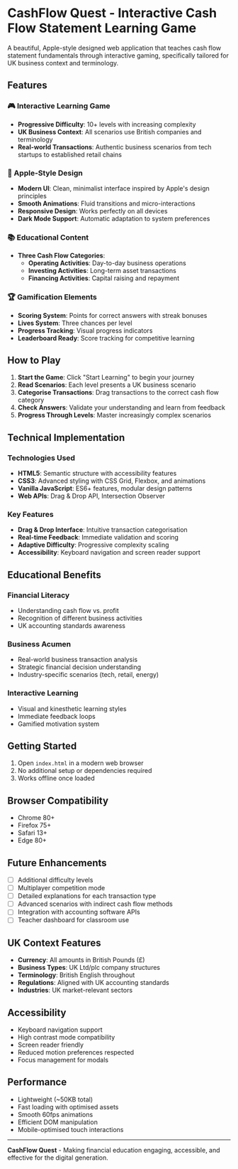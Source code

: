 # CashFlow Quest - Interactive Cash Flow Statement Learning Game

A beautiful, Apple-style designed web application that teaches cash flow statement fundamentals through interactive gaming, specifically tailored for UK business context and terminology.

## Features

### 🎮 Interactive Learning Game
- **Progressive Difficulty**: 10+ levels with increasing complexity
- **UK Business Context**: All scenarios use British companies and terminology
- **Real-world Transactions**: Authentic business scenarios from tech startups to established retail chains

### 🎨 Apple-Style Design
- **Modern UI**: Clean, minimalist interface inspired by Apple's design principles
- **Smooth Animations**: Fluid transitions and micro-interactions
- **Responsive Design**: Works perfectly on all devices
- **Dark Mode Support**: Automatic adaptation to system preferences

### 📚 Educational Content
- **Three Cash Flow Categories**:
  - **Operating Activities**: Day-to-day business operations
  - **Investing Activities**: Long-term asset transactions
  - **Financing Activities**: Capital raising and repayment

### 🏆 Gamification Elements
- **Scoring System**: Points for correct answers with streak bonuses
- **Lives System**: Three chances per level
- **Progress Tracking**: Visual progress indicators
- **Leaderboard Ready**: Score tracking for competitive learning

## How to Play

1. **Start the Game**: Click "Start Learning" to begin your journey
2. **Read Scenarios**: Each level presents a UK business scenario
3. **Categorise Transactions**: Drag transactions to the correct cash flow category
4. **Check Answers**: Validate your understanding and learn from feedback
5. **Progress Through Levels**: Master increasingly complex scenarios

## Technical Implementation

### Technologies Used
- **HTML5**: Semantic structure with accessibility features
- **CSS3**: Advanced styling with CSS Grid, Flexbox, and animations
- **Vanilla JavaScript**: ES6+ features, modular design patterns
- **Web APIs**: Drag & Drop API, Intersection Observer

### Key Features
- **Drag & Drop Interface**: Intuitive transaction categorisation
- **Real-time Feedback**: Immediate validation and scoring
- **Adaptive Difficulty**: Progressive complexity scaling
- **Accessibility**: Keyboard navigation and screen reader support

## Educational Benefits

### Financial Literacy
- Understanding cash flow vs. profit
- Recognition of different business activities
- UK accounting standards awareness

### Business Acumen
- Real-world business transaction analysis
- Strategic financial decision understanding
- Industry-specific scenarios (tech, retail, energy)

### Interactive Learning
- Visual and kinesthetic learning styles
- Immediate feedback loops
- Gamified motivation system

## Getting Started

1. Open `index.html` in a modern web browser
2. No additional setup or dependencies required
3. Works offline once loaded

## Browser Compatibility

- Chrome 80+
- Firefox 75+
- Safari 13+
- Edge 80+

## Future Enhancements

- [ ] Additional difficulty levels
- [ ] Multiplayer competition mode
- [ ] Detailed explanations for each transaction type
- [ ] Advanced scenarios with indirect cash flow methods
- [ ] Integration with accounting software APIs
- [ ] Teacher dashboard for classroom use

## UK Context Features

- **Currency**: All amounts in British Pounds (£)
- **Business Types**: UK Ltd/plc company structures
- **Terminology**: British English throughout
- **Regulations**: Aligned with UK accounting standards
- **Industries**: UK market-relevant sectors

## Accessibility

- Keyboard navigation support
- High contrast mode compatibility
- Screen reader friendly
- Reduced motion preferences respected
- Focus management for modals

## Performance

- Lightweight (~50KB total)
- Fast loading with optimised assets
- Smooth 60fps animations
- Efficient DOM manipulation
- Mobile-optimised touch interactions

---

**CashFlow Quest** - Making financial education engaging, accessible, and effective for the digital generation.
